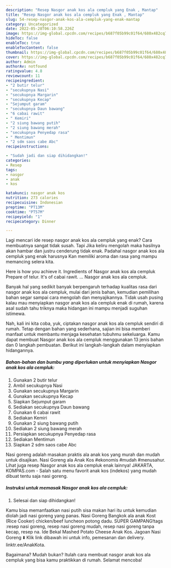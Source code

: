 ```yaml
---
description: "Resep Nasgor anak kos ala cempluk yang Enak , Mantap"
title: "Resep Nasgor anak kos ala cempluk yang Enak , Mantap"
slug: 54-resep-nasgor-anak-kos-ala-cempluk-yang-enak-mantap
category: Uncategorized
date: 2022-05-28T06:10:58.226Z
image: https://img-global.cpcdn.com/recipes/b687f05b99c01f64/680x482cq70/nasgor-anak-kos-ala-cempluk-foto-resep-utama.jpg
hideToc: false
enableToc: true
enableTocContent: false
thumbnail: https://img-global.cpcdn.com/recipes/b687f05b99c01f64/680x482cq70/nasgor-anak-kos-ala-cempluk-foto-resep-utama.jpg
cover: https://img-global.cpcdn.com/recipes/b687f05b99c01f64/680x482cq70/nasgor-anak-kos-ala-cempluk-foto-resep-utama.jpg
author: Admin
authorAv: notfound
ratingvalue: 4.8
reviewcount: 11
recipeingredient:
- "2 butir telur"
- "secukupnya Nasi"
- "secukupnya Margarin"
- "secukupnya Kecap"
- "Sejumput garam"
- "secukupnya Daun bawang"
- "6 cabai rawit"
- " Kemiri"
- "2 siung bawang putih"
- "2 siung bawang merah"
- "secukupnya Penyedap rasa"
- " Mentimun"
- "2 sdm saos cabe Abc"
recipeinstructions:

- "Sudah jadi dan siap dihidangkan!"
categories:
- Resep
tags:
- nasgor
- anak
- kos

katakunci: nasgor anak kos 
nutrition: 273 calories
recipecuisine: Indonesian
preptime: "PT13M"
cooktime: "PT57M"
recipeyield: "1"
recipecategory: Dinner

---
```



Lagi mencari ide resep nasgor anak kos ala cempluk yang enak? Cara membuatnya sangat tidak susah. Tapi Jika keliru mengolah maka hasilnya akan hambar dan justru cenderung tidak enak. Padahal nasgor anak kos ala cempluk yang enak harusnya Kan memiliki aroma dan rasa yang mampu memancing selera kita.


Here is how you achieve it. Ingredients of Nasgor anak kos ala cempluk Prepare of telur. It&#39;s of cabai rawit. … Nasgor anak kos ala cempluk.

Banyak hal yang sedikit banyak berpengaruh terhadap kualitas rasa dari nasgor anak kos ala cempluk, mulai dari jenis bahan, kemudian pemilihan bahan segar sampai cara mengolah dan menyajikannya. Tidak usah pusing kalau mau menyiapkan nasgor anak kos ala cempluk enak di rumah, karena asal sudah tahu triknya maka hidangan ini mampu menjadi suguhan istimewa.


Nah, kali ini kita coba, yuk, ciptakan nasgor anak kos ala cempluk sendiri di rumah. Tetap dengan bahan yang sederhana, sajian ini bisa memberi manfaat untuk membantu menjaga kesehatan tubuhmu sekeluarga. Kamu dapat membuat Nasgor anak kos ala cempluk menggunakan 13 jenis bahan dan 0 langkah pembuatan. Berikut ini langkah-langkah dalam menyiapkan hidangannya.

<!--inarticleads1-->

##### Bahan-bahan dan bumbu yang diperlukan untuk menyiapkan Nasgor anak kos ala cempluk:

1. Gunakan 2 butir telur
1. Ambil secukupnya Nasi
1. Gunakan secukupnya Margarin
1. Gunakan secukupnya Kecap
1. Siapkan Sejumput garam
1. Sediakan secukupnya Daun bawang
1. Gunakan 6 cabai rawit
1. Sediakan  Kemiri
1. Gunakan 2 siung bawang putih
1. Sediakan 2 siung bawang merah
1. Persiapkan secukupnya Penyedap rasa
1. Sediakan  Mentimun
1. Siapkan 2 sdm saos cabe Abc


Nasi goreng adalah masakan praktis ala anak kos yang murah dan mudah untuk disajikan. Nasi Goreng ala Anak Kos #ekonomis #mudah #menusahur. Lihat juga resep Nasgor anak kos ala cempluk enak lainnya! JAKARTA, KOMPAS.com - Salah satu menu favorit anak kos (indekos) yang mudah dibuat tentu saja nasi goreng. 

<!--inarticleads2-->

##### Instruksi untuk memasak Nasgor anak kos ala cempluk:


1. Selesai dan siap dihidangkan!

Kamu bisa memanfaatkan nasi putih sisa makan hari itu untuk kemudian diolah jadi nasi goreng yang panas. Nasi Goreng Bangkok ala anak Kost (Rice Cooker) chicken/beef luncheon potong dadu. SUPER GAMPANG!tags :resep nasi goreng, resep nasi goreng mudah, resep nasi goreng tanpa kecap, resep na. Ide Bekal Mashed Potato Cheese Anak Kos. Jagoan Nasi Goreng ⬇️ Klik link dibawah ini untuk info, pemesanan dan delivery. linktr.ee/AnakKota. 

Bagaimana? Mudah bukan? Itulah cara membuat nasgor anak kos ala cempluk yang bisa kamu praktikkan di rumah. Selamat mencoba!
